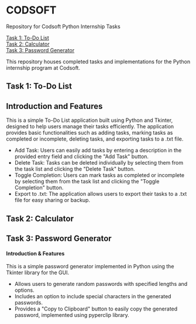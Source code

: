 # CODSOFT
Repository for Codsoft Python Internship Tasks  

[Task 1: To-Do List](#task-1-to-do-list)  
[Task 2: Calculator](#task-2-calculator)  
[Task 3: Password Generator](#task-3-password-generator)  

This repository houses completed tasks and implementations for the Python internship program at Codsoft.  

## Task 1: To-Do List
## Introduction and Features
This is a simple To-Do List application built using Python and Tkinter, designed to help users manage their tasks efficiently. The application provides basic functionalities such as adding tasks, marking tasks as completed or incomplete, deleting tasks, and exporting tasks to a .txt file.

- Add Task: Users can easily add tasks by entering a description in the provided entry field and clicking the "Add Task" button.
- Delete Task: Tasks can be deleted individually by selecting them from the task list and clicking the "Delete Task" button.
- Toggle Completion: Users can mark tasks as completed or incomplete by selecting them from the task list and clicking the "Toggle Completion" button.
- Export to .txt: The application allows users to export their tasks to a .txt file for easy sharing or backup.

## Task 2: Calculator

## Task 3: Password Generator
#### Introduction & Features
This is a simple password generator implemented in Python using the Tkinter library for the GUI.
- Allows users to generate random passwords with specified lengths and options.
- Includes an option to include special characters in the generated passwords.
- Provides a "Copy to Clipboard" button to easily copy the generated password, implemented using pyperclip library.
